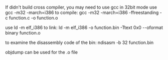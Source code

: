 If didn't build cross compiler, you may need to use gcc in 32bit mode
use gcc -m32 -march=i386 to compile:
 gcc -m32 -march=i386 -ffreestanding -c function.c -o function.o

use ld -m elf_i386 to link:
 ld -m elf_i386 -o function.bin -Ttext 0x0 --oformat binary function.o

to examine the disassembly code of the bin:
 ndisasm -b 32 function.bin

objdump can be used for the .o file
